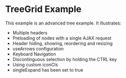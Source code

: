 # TreeGrid Example #

This example is an advanced tree example. It illustrates:

- Multiple headers
- Preloading of nodes with a single AJAX request
- Header hiding, showing, reordering and resizing 
- useArrows configuration
- Keyboard Navigation
- Discontinguous selection by holding the CTRL key
- Using custom iconCls
- singleExpand has been set to true
